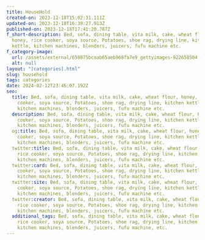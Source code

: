 ```yaml
---
title: HouseHold
created-on: 2023-12-18T15:02:31.111Z
updated-on: 2023-12-18T16:39:27.913Z
published-on: 2023-12-18T17:41:20.787Z
f_short-description: Bed, sofa, dining table, vita milk, cake, wheat flour,
  honey, rice cooker, soya source, Potatoes, shoe rag, drying line, kitchen
  kettle, kitchen machines, blenders, juicers, fufu machine etc.
f_category-image:
  url: /assets/external/658075bcaab65aeb968fa7e9_gettyimages-922658504.jpg
  alt: null
layout: "[categories].html"
slug: household
tags: categories
date: 2024-02-12T23:46:07.192Z
seo:
  title: Bed, sofa, dining table, vita milk, cake, wheat flour, honey, rice
    cooker, soya source, Potatoes, shoe rag, drying line, kitchen kettle,
    kitchen machines, blenders, juicers, fufu machine etc.
  description: Bed, sofa, dining table, vita milk, cake, wheat flour, honey, rice
    cooker, soya source, Potatoes, shoe rag, drying line, kitchen kettle,
    kitchen machines, blenders, juicers, fufu machine etc.
  og:title: Bed, sofa, dining table, vita milk, cake, wheat flour, honey, rice
    cooker, soya source, Potatoes, shoe rag, drying line, kitchen kettle,
    kitchen machines, blenders, juicers, fufu machine etc.
  twitter:title: Bed, sofa, dining table, vita milk, cake, wheat flour, honey,
    rice cooker, soya source, Potatoes, shoe rag, drying line, kitchen kettle,
    kitchen machines, blenders, juicers, fufu machine etc.
  twitter:card: Bed, sofa, dining table, vita milk, cake, wheat flour, honey, rice
    cooker, soya source, Potatoes, shoe rag, drying line, kitchen kettle,
    kitchen machines, blenders, juicers, fufu machine etc.
  twitter:site: Bed, sofa, dining table, vita milk, cake, wheat flour, honey, rice
    cooker, soya source, Potatoes, shoe rag, drying line, kitchen kettle,
    kitchen machines, blenders, juicers, fufu machine etc.
  twitter:creator: Bed, sofa, dining table, vita milk, cake, wheat flour, honey,
    rice cooker, soya source, Potatoes, shoe rag, drying line, kitchen kettle,
    kitchen machines, blenders, juicers, fufu machine etc.
  additional_tags: Bed, sofa, dining table, vita milk, cake, wheat flour, honey,
    rice cooker, soya source, Potatoes, shoe rag, drying line, kitchen kettle,
    kitchen machines, blenders, juicers, fufu machine, etc.
---
```

